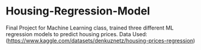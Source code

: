 # Housing-Regression-Model
Final Project for Machine Learning class, trained three different ML regression models to predict housing prices.
Data Used: (https://www.kaggle.com/datasets/denkuznetz/housing-prices-regression)
